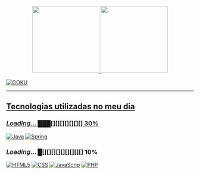 
<div align="center">
  <a href="https://github.com/abcvinicius">
  <img height="180em" src="https://github-readme-stats.vercel.app/api?username=abcvinicius&show_icons=true&theme=dracula&include_all_commits=true&count_private=true"/>
  <img height="180em" src="https://github-readme-stats.vercel.app/api/top-langs/?username=abcvinicius&layout=compact&langs_count=7&theme=dracula"/>
</div>

 ![GOKU](https://i.pinimg.com/originals/23/b8/cc/23b8ccd4d62a74024e383248389a478b.gif)

---


## Tecnologias utilizadas no meu dia 
### 𝘓𝘰𝘢𝘥𝘪𝘯𝘨… ███[][][][][][][] 30%
[![Java](https://img.shields.io/badge/Java-ED8B00?style=for-the-badge&logo=java&logoColor=red)]()
[![Spring](https://img.shields.io/badge/Spring-6DB33F?style=for-the-badge&logo=spring&logoColor=white)]() 

### 𝘓𝘰𝘢𝘥𝘪𝘯𝘨… █[][][][][][][][][] 10%
[![HTML5](https://img.shields.io/badge/HTML5-E34F26?style=for-the-badge&logo=html5&logoColor=white)]()
[![CSS](https://img.shields.io/badge/CSS3-1572B6?style=for-the-badge&logo=css3&logoColor=white)]()
[![JavaScrip](https://img.shields.io/badge/JavaScript-323330?style=for-the-badge&logo=javascript&logoColor=F7DF1E)]()
[![PHP](https://img.shields.io/badge/PHP-777BB4?style=for-the-badge&logo=php&logoColor=white)]()
